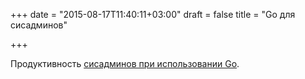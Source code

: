 +++
date = "2015-08-17T11:40:11+03:00"
draft = false
title = "Go для сисадминов"

+++

<p>Продуктивность <a href="http://groob.io/posts/go-sysadmin/">сисадминов при использовании Go</a>.</p>

